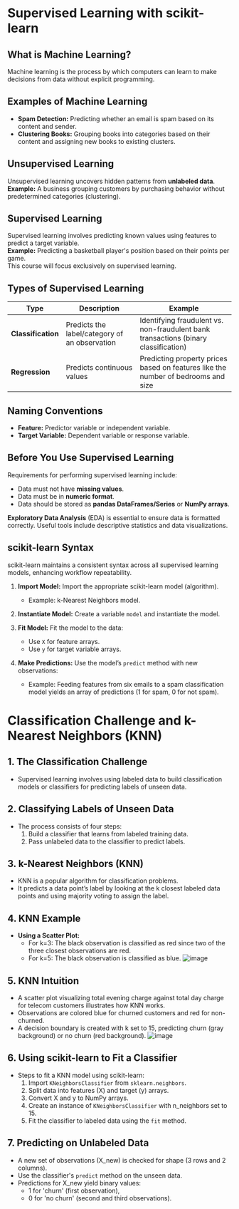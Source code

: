 # Supervised Learning with scikit-learn

## What is Machine Learning?
Machine learning is the process by which computers can learn to make decisions from data without explicit programming.

## Examples of Machine Learning
- **Spam Detection:** Predicting whether an email is spam based on its content and sender.
- **Clustering Books:** Grouping books into categories based on their content and assigning new books to existing clusters.

## Unsupervised Learning
Unsupervised learning uncovers hidden patterns from **unlabeled data**.  
**Example:** A business grouping customers by purchasing behavior without predetermined categories (clustering).

## Supervised Learning
Supervised learning involves predicting known values using features to predict a target variable.  
**Example:** Predicting a basketball player's position based on their points per game.  
This course will focus exclusively on supervised learning.

## Types of Supervised Learning
| Type           | Description                                                              | Example                                                 |
|----------------|--------------------------------------------------------------------------|---------------------------------------------------------|
| **Classification** | Predicts the label/category of an observation                         | Identifying fraudulent vs. non-fraudulent bank transactions (binary classification) |
| **Regression**     | Predicts continuous values                                        | Predicting property prices based on features like the number of bedrooms and size |

## Naming Conventions
* **Feature:** Predictor variable or independent variable.
* **Target Variable:** Dependent variable or response variable.

## Before You Use Supervised Learning
Requirements for performing supervised learning include:
- Data must not have **missing values**.
- Data must be in **numeric format**.
- Data should be stored as **pandas DataFrames/Series** or **NumPy arrays**.

**Exploratory Data Analysis** (EDA) is essential to ensure data is formatted correctly. Useful tools include descriptive statistics and data visualizations.

## scikit-learn Syntax
scikit-learn maintains a consistent syntax across all supervised learning models, enhancing workflow repeatability. 

1. **Import Model:** Import the appropriate scikit-learn model (algorithm).
   - Example: k-Nearest Neighbors model.
   
2. **Instantiate Model:** Create a variable `model` and instantiate the model.
  
3. **Fit Model:** Fit the model to the data:
   - Use `X` for feature arrays.
   - Use `y` for target variable arrays.

4. **Make Predictions:** Use the model’s `predict` method with new observations:
   - Example: Feeding features from six emails to a spam classification model yields an array of predictions (1 for spam, 0 for not spam).
  



# Classification Challenge and k-Nearest Neighbors (KNN)

## 1. The Classification Challenge
- Supervised learning involves using labeled data to build classification models or classifiers for predicting labels of unseen data.

## 2. Classifying Labels of Unseen Data
- The process consists of four steps:
  1. Build a classifier that learns from labeled training data.
  2. Pass unlabeled data to the classifier to predict labels.

## 3. k-Nearest Neighbors (KNN)
- KNN is a popular algorithm for classification problems.
- It predicts a data point’s label by looking at the k closest labeled data points and using majority voting to assign the label.

## 4. KNN Example
- **Using a Scatter Plot:**
  - For k=3: The black observation is classified as red since two of the three closest observations are red.
  - For k=5: The black observation is classified as blue.
![image](https://github.com/user-attachments/assets/46bd7d2c-0bbc-4a86-86f8-91332e92bed2)

## 5. KNN Intuition
- A scatter plot visualizing total evening charge against total day charge for telecom customers illustrates how KNN works.
- Observations are colored blue for churned customers and red for non-churned.
- A decision boundary is created with k set to 15, predicting churn (gray background) or no churn (red background).
![image](https://github.com/user-attachments/assets/9df035a3-e727-4306-98b4-9aa07aa68abf)

## 6. Using scikit-learn to Fit a Classifier
- Steps to fit a KNN model using scikit-learn:
  1. Import `KNeighborsClassifier` from `sklearn.neighbors`.
  2. Split data into features (X) and target (y) arrays.
  3. Convert X and y to NumPy arrays.
  4. Create an instance of `KNeighborsClassifier` with n_neighbors set to 15.
  5. Fit the classifier to labeled data using the `fit` method.

## 7. Predicting on Unlabeled Data
- A new set of observations (X_new) is checked for shape (3 rows and 2 columns).
- Use the classifier's `predict` method on the unseen data.
- Predictions for X_new yield binary values: 
  - 1 for 'churn' (first observation),
  - 0 for 'no churn' (second and third observations).
